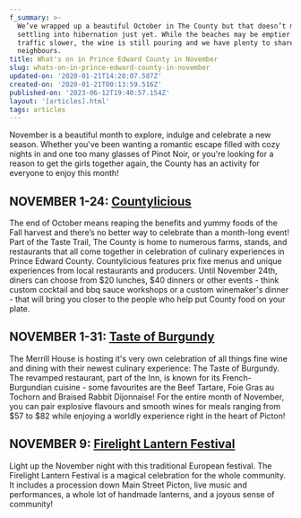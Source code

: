 ```yaml
---
f_summary: >-
  We’ve wrapped up a beautiful October in The County but that doesn’t mean we’re
  settling into hibernation just yet. While the beaches may be emptier and the
  traffic slower, the wine is still pouring and we have plenty to share with our
  neighbours. 
title: What's on in Prince Edward County in November
slug: whats-on-in-prince-edward-county-in-november
updated-on: '2020-01-21T14:28:07.587Z'
created-on: '2020-01-21T00:13:59.516Z'
published-on: '2023-06-12T19:40:57.154Z'
layout: '[articles].html'
tags: articles
---
```


November is a beautiful month to explore, indulge and celebrate a new season. Whether you've been wanting a romantic escape filled with cozy nights in and one too many glasses of Pinot Noir, or you're looking for a reason to get the girls together again, the County has an activity for everyone to enjoy this month!

NOVEMBER 1-24: [Countylicious](https://www.visitpec.ca/countylicious/)
----------------------------------------------------------------------

The end of October means reaping the benefits and yummy foods of the Fall harvest and there’s no better way to celebrate than a month-long event! Part of the Taste Trail, The County is home to numerous farms, stands, and restaurants that all come together in celebration of culinary experiences in Prince Edward County. Countylicious features prix fixe menus and unique experiences from local restaurants and producers. Until November 24th, diners can choose from $20 lunches, $40 dinners or other events - think custom cocktail and bbq sauce workshops or a custom winemaker's dinner - that will bring you closer to the people who help put County food on your plate.

NOVEMBER 1-31: [Taste of Burgundy](http://www.merrill-house.com/)
-----------------------------------------------------------------

The Merrill House is hosting it's very own celebration of all things fine wine and dining with their newest culinary experience: The Taste of Burgundy. The revamped restaurant, part of the Inn, is known for its French-Burgundian cuisine - some favourites are the Beef Tartare, Foie Gras au Tochorn and Braised Rabbit Dijonnaise! For the entire month of November, you can pair explosive flavours and smooth wines for meals ranging from $57 to $82 while enjoying a worldly experience right in the heart of Picton!

NOVEMBER 9: [Firelight Lantern Festival](https://www.deptofillumination.org/firelight-lantern-festival)
-------------------------------------------------------------------------------------------------------

Light up the November night with this traditional European festival. The Firelight Lantern Festival is a magical celebration for the whole community. It includes a procession down Main Street Picton, live music and performances, a whole lot of handmade lanterns, and a joyous sense of community!
